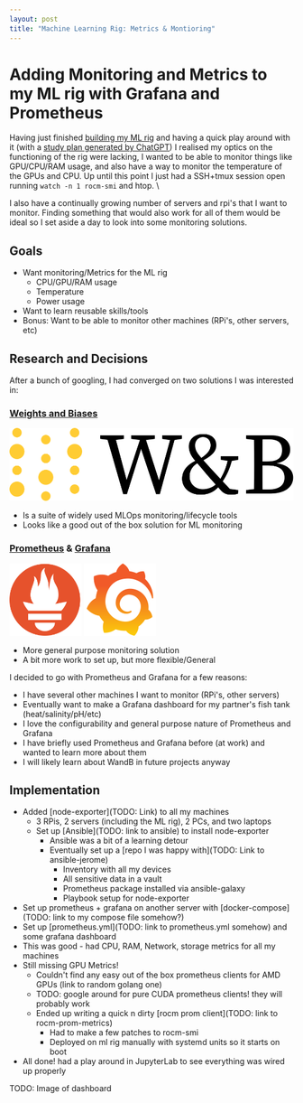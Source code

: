 ```yaml
---
layout: post
title: "Machine Learning Rig: Metrics & Montioring"
---
```


# Adding Monitoring and Metrics to my ML rig with Grafana and Prometheus

Having just finished [building my ML rig](https://www.jeromeswannack.com/projects/2023/02/11/mlrig_build.html) and having a quick play around with it (with a [study plan generated by ChatGPT](https://github.com/jerome3o/pytorch_tut#pytorch-hello-world-projects)) I realised my optics on the functioning of the rig were lacking, I wanted to be able to monitor things like GPU/CPU/RAM usage, and also have a way to monitor the temperature of the GPUs and CPU. Up until this point I just had a SSH+tmux session open running `watch -n 1 rocm-smi` and htop. \

I also have a continually growing number of servers and rpi's that I want to monitor. Finding something that would also work for all of them would be ideal so I set aside a day to look into some monitoring solutions.

## Goals

* Want monitoring/Metrics for the ML rig
  * CPU/GPU/RAM usage
  * Temperature
  * Power usage
* Want to learn reusable skills/tools
* Bonus: Want to be able to monitor other machines (RPi's, other servers, etc)

## Research and Decisions

After a bunch of googling, I had converged on two solutions I was interested in:

### [Weights and Biases](https://wandb.ai/site)

![wandb](/projects/assets/wandb.svg)

  * Is a suite of widely used MLOps monitoring/lifecycle tools
  * Looks like a good out of the box solution for ML monitoring

### [Prometheus](https://prometheus.io/) & [Grafana](https://grafana.com/)

<img src="/projects/assets/prom-icon.svg" width="128" height="128"/>
<img src="/projects/assets/grafana-icon.svg"  width="128" height="128"/>

  * More general purpose monitoring solution
  * A bit more work to set up, but more flexible/General

I decided to go with Prometheus and Grafana for a few reasons:
  * I have several other machines I want to monitor (RPi's, other servers)
  * Eventually want to make a Grafana dashboard for my partner's fish tank (heat/salinity/pH/etc)
  * I love the configurability and general purpose nature of Prometheus and Grafana
  * I have briefly used Prometheus and Grafana before (at work) and wanted to learn more about them
  * I will likely learn about WandB in future projects anyway

## Implementation

* Added [node-exporter](TODO: Link) to all my machines
  * 3 RPis, 2 servers (including the ML rig), 2 PCs, and two laptops
  * Set up [Ansible](TODO: link to ansible) to install node-exporter
    * Ansible was a bit of a learning detour
    * Eventually set up a [repo I was happy with](TODO: Link to ansible-jerome)
      * Inventory with all my devices
      * All sensitive data in a vault
      * Prometheus package installed via ansible-galaxy
      * Playbook setup for node-exporter
* Set up prometheus + grafana on another server with [docker-compose](TODO: link to my compose file somehow?)
* Set up [prometheus.yml](TODO: link to prometheus.yml somehow) and some grafana dashboard
* This was good - had CPU, RAM, Network, storage metrics for all my machines
* Still missing GPU Metrics!
  * Couldn't find any easy out of the box prometheus clients for AMD GPUs (link to random golang one)
  * TODO: google around for pure CUDA prometheus clients! they will probably work
  * Ended up writing a quick n dirty [rocm prom client](TODO: link to rocm-prom-metrics)
    * Had to make a few patches to rocm-smi
    * Deployed on ml rig manually with systemd units so it starts on boot
* All done! had a play around in JupyterLab to see everything was wired up properly 

TODO: Image of dashboard
